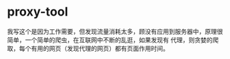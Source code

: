 proxy-tool
==========
我写这个是因为工作需要，但发现流量消耗太多，顾没有应用到服务器中，原理很简单，一个简单的爬虫，在互联网中不断的乱逛，如果发现有
代理，则贪婪的爬取，每个有用的网页（发现代理的网页）都有页面作用时间。


